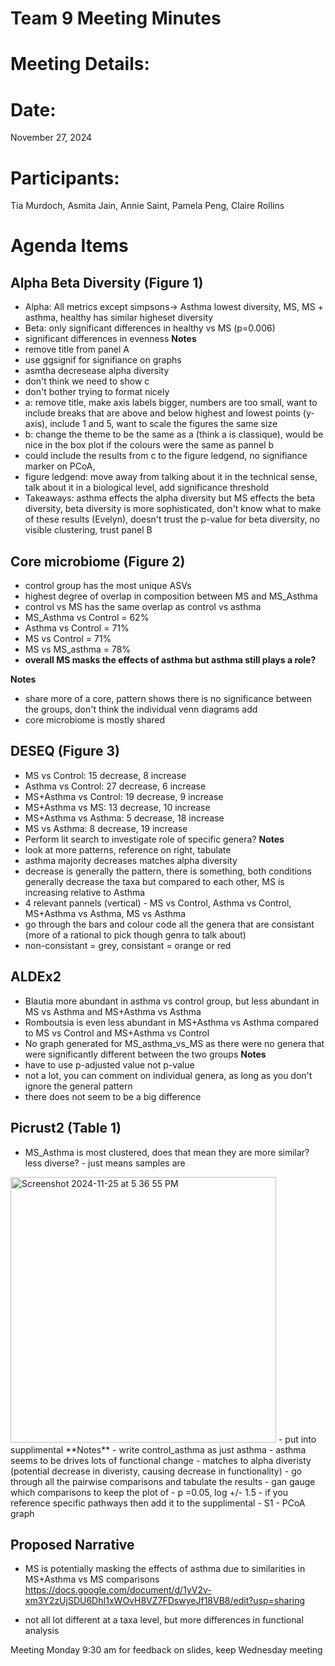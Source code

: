# Team 9 Meeting Minutes 
# Meeting Details:
# Date: 
November 27, 2024

# Participants:
Tia Murdoch, Asmita Jain, Annie Saint, Pamela Peng, Claire Rollins

# Agenda Items

## Alpha Beta Diversity (Figure 1)
- Alpha: All metrics except simpsons-> Asthma lowest diversity, MS, MS + asthma, healthy has similar higheset diversity
- Beta: only significant differences in healthy vs MS (p=0.006)
- significant differences in evenness
  **Notes**
- remove title from panel A
- use ggsignif for signifiance on graphs
- asmtha decresease alpha diversity
- don't think we need to show c
- don't bother trying to format nicely
- a: remove title, make axis labels bigger, numbers are too small, want to include breaks that are above and below highest and lowest points (y-axis), include 1 and 5, want to scale the figures the same size
- b: change the theme to be the same as a (think a is classique), would be nice in the box plot if the colours were the same as pannel b
- could include the results from c to the figure ledgend, no signifiance marker on PCoA,
- figure ledgend: move away from talking about it in the technical sense, talk about it in a biological level, add significance threshold
- Takeaways: asthma effects the alpha diversity but MS effects the beta diversity, beta diversity is more sophisticated, don't know what to make of these results (Evelyn), doesn't trust the p-value for beta diversity, no visible clustering, trust panel B 

## Core microbiome (Figure 2)
- control group has the most unique ASVs
- highest degree of overlap in composition between MS and MS_Asthma
- control vs MS has the same overlap as control vs asthma
- MS_Asthma vs Control = 62%
- Asthma vs Control = 71%
- MS vs Control = 71%
- MS vs MS_asthma = 78%
- **overall MS masks the effects of asthma but asthma still plays a role?**

**Notes**
- share more of a core, pattern shows there is no significance between the groups, don't think the individual venn diagrams add
- core microbiome is mostly shared 

## DESEQ (Figure 3)
- MS vs Control: 15 decrease, 8 increase
- Asthma vs Control: 27 decrease, 6 increase
- MS+Asthma vs Control: 19 decrease, 9 increase
- MS+Asthma vs MS: 13 decrease, 10 increase
- MS+Asthma vs Asthma: 5 decrease, 18 increase
- MS vs Asthma: 8 decrease, 19 increase
- Perform lit search to investigate role of specific genera?
**Notes**
- look at more patterns, reference on right, tabulate
- asthma majority decreases matches alpha diversity
- decrease is generally the pattern, there is something, both conditions generally decrease the taxa but compared to each other, MS is increasing relative to Asthma
- 4 relevant pannels (vertical) - MS vs Control, Asthma vs Control, MS+Asthma vs Asthma, MS vs Asthma
- go through the bars and colour code all the genera that are consistant (more of a rational to pick though genra to talk about)
- non-consistant = grey, consistant = orange or red 

## ALDEx2
- Blautia more abundant in asthma vs control group, but less abundant in MS vs Asthma and MS+Asthma vs Asthma
- Romboutsia is even less abundant in MS+Asthma vs Asthma compared to MS vs Control and MS+Asthma vs Control
- No graph generated for MS_asthma_vs_MS as there were no genera that were significantly different between the two groups
**Notes**
- have to use p-adjusted value not p-value
- not a lot, you can comment on individual genera, as long as you don't ignore the general pattern
- there does not seem to be a big difference

## Picrust2 (Table 1)
- MS_Asthma is most clustered, does that mean they are more similar? less diverse? - just means samples are 

<img width="425" alt="Screenshot 2024-11-25 at 5 36 55 PM" src="https://github.com/user-attachments/assets/b4fb01fc-3aaa-4bc7-83ee-684a62aed455">
- put into supplimental 
**Notes**
- write control_asthma as just asthma
- asthma seems to be drives lots of functional change - matches to alpha diveristy (potential decrease in diveristy, causing decrease in functionality)
- go through all the pairwise comparisons and tabulate the results - gan gauge which comparisons to keep the plot of
- p =0.05, log +/- 1.5
- if you reference specific pathways then add it to the supplimental
- S1 - PCoA graph 

## Proposed Narrative
- MS is potentially masking the effects of asthma due to similarities in MS+Asthma vs MS comparisons
https://docs.google.com/document/d/1yV2v-xm3Y2zUjSDU6DhI1xWOvH8VZ7FDswyeJf18VB8/edit?usp=sharing

- not all lot different at a taxa level, but more differences in functional analysis

Meeting Monday 9:30 am for feedback on slides, keep Wednesday meeting 

